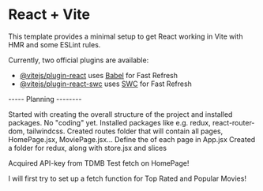 # React + Vite

This template provides a minimal setup to get React working in Vite with HMR and some ESLint rules.

Currently, two official plugins are available:

- [@vitejs/plugin-react](https://github.com/vitejs/vite-plugin-react/blob/main/packages/plugin-react/README.md) uses [Babel](https://babeljs.io/) for Fast Refresh
- [@vitejs/plugin-react-swc](https://github.com/vitejs/vite-plugin-react-swc) uses [SWC](https://swc.rs/) for Fast Refresh

----- Planning --------

Started with creating the overall structure of the project and installed packages. No "coding" yet.
Installed packages like e.g. redux, react-router-dom, tailwindcss.
Created routes folder that will contain all pages, HomePage.jsx, MoviePage.jsx...
Define the <Route> of each page in App.jsx
Created a folder for redux, along with store.jsx and slices

Acquired API-key from TDMB
Test fetch on HomePage!

I will first try to set up a fetch function for Top Rated and Popular Movies!
